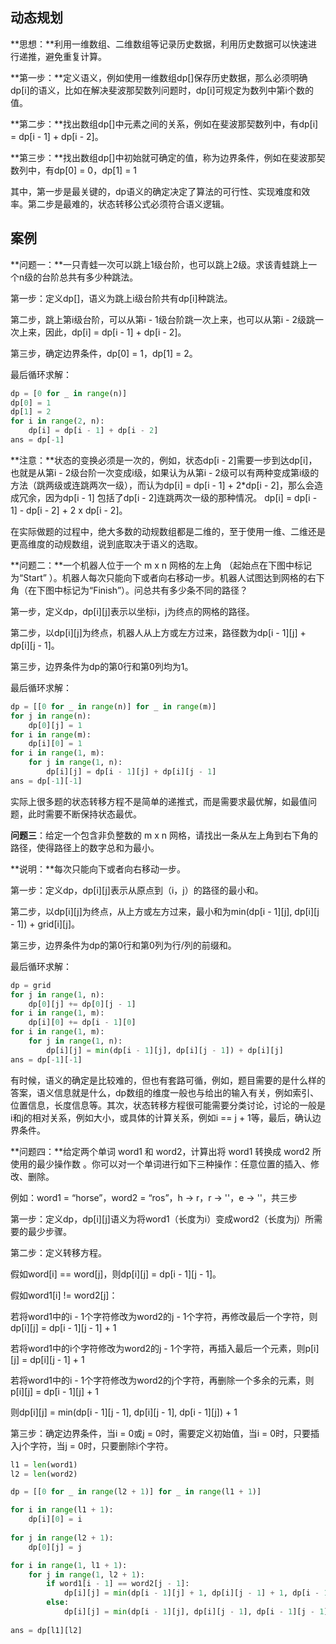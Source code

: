 ## 动态规划

**思想：**利用一维数组、二维数组等记录历史数据，利用历史数据可以快速进行递推，避免重复计算。

**第一步：**定义语义，例如使用一维数组dp[]保存历史数据，那么必须明确dp[i]的语义，比如在解决斐波那契数列问题时，dp[i]可规定为数列中第i个数的值。

**第二步：**找出数组dp[]中元素之间的关系，例如在斐波那契数列中，有dp[i] = dp[i - 1] + dp[i - 2]。

**第三步：**找出数组dp[]中初始就可确定的值，称为边界条件，例如在斐波那契数列中，有dp[0] = 0，dp[1] = 1

其中，第一步是最关键的，dp语义的确定决定了算法的可行性、实现难度和效率。第二步是最难的，状态转移公式必须符合语义逻辑。

## 案例

**问题一：**一只青蛙一次可以跳上1级台阶，也可以跳上2级。求该青蛙跳上一个n级的台阶总共有多少种跳法。

第一步：定义dp[]，语义为跳上i级台阶共有dp[i]种跳法。

第二步，跳上第i级台阶，可以从第i - 1级台阶跳一次上来，也可以从第i - 2级跳一次上来，因此，dp[i] = dp[i - 1] + dp[i - 2]。

第三步，确定边界条件，dp[0] = 1，dp[1] = 2。

最后循环求解：

```python
dp = [0 for _ in range(n)]
dp[0] = 1
dp[1] = 2
for i in range(2, n):
	dp[i] = dp[i - 1] + dp[i - 2]
ans = dp[-1]
```

**注意：**状态的变换必须是一次的，例如，状态dp[i - 2]需要一步到达dp[i]，也就是从第i - 2级台阶一次变成i级，如果认为从第i - 2级可以有两种变成第i级的方法（跳两级或连跳两次一级），而认为dp[i] = dp[i - 1] + 2*dp[i - 2]，那么会造成冗余，因为dp[i - 1] 包括了dp[i - 2]连跳两次一级的那种情况。 dp[i] = dp[i - 1] - dp[i - 2] + 2 x dp[i - 2]。

在实际做题的过程中，绝大多数的动规数组都是二维的，至于使用一维、二维还是更高维度的动规数组，说到底取决于语义的选取。

**问题二：**一个机器人位于一个 m x n 网格的左上角 （起始点在下图中标记为“Start” ）。机器人每次只能向下或者向右移动一步。机器人试图达到网格的右下角（在下图中标记为“Finish”）。问总共有多少条不同的路径？

第一步，定义dp，dp\[i][j]表示以坐标i，j为终点的网格的路径。

第二步，以dp\[i][j]为终点，机器人从上方或左方过来，路径数为dp\[i - 1][j] + dp\[i][j - 1]。

第三步，边界条件为dp的第0行和第0列均为1。

最后循环求解：

```python
dp = [[0 for _ in range(n)] for _ in range(m)]
for j in range(n):
	dp[0][j] = 1
for i in range(m):
	dp[i][0] = 1
for i in range(1, m):
	for j in range(1, n):
		dp[i][j] = dp[i - 1][j] + dp[i][j - 1]
ans = dp[-1][-1]
```

实际上很多题的状态转移方程不是简单的递推式，而是需要求最优解，如最值问题，此时需要不断保持状态最优。

**问题三**：给定一个包含非负整数的 m x n 网格，请找出一条从左上角到右下角的路径，使得路径上的数字总和为最小。

**说明：**每次只能向下或者向右移动一步。

第一步：定义dp，dp\[i][j]表示从原点到（i，j）的路径的最小和。

第二步，以dp\[i][j]为终点，从上方或左方过来，最小和为min(dp\[i - 1][j], dp\[i][j - 1]) + grid\[i][j]。

第三步，边界条件为dp的第0行和第0列为行/列的前缀和。

最后循环求解：

```python
dp = grid
for j in range(1, n):
	dp[0][j] += dp[0][j - 1]
for i in range(1, m):
	dp[i][0] += dp[i - 1][0]
for i in range(1, m):
	for j in range(1, n):
		dp[i][j] = min(dp[i - 1][j], dp[i][j - 1]) + dp[i][j]
ans = dp[-1][-1]
```

有时候，语义的确定是比较难的，但也有套路可循，例如，题目需要的是什么样的答案，语义信息就是什么，dp数组的维度一般也与给出的输入有关，例如索引、位置信息，长度信息等。其次，状态转移方程很可能需要分类讨论，讨论的一般是i和j的相对关系，例如大小，或具体的计算关系，例如i == j + 1等，最后，确认边界条件。

**问题四：**给定两个单词 word1 和 word2，计算出将 word1 转换成 word2 所使用的最少操作数 。你可以对一个单词进行如下三种操作：任意位置的插入、修改、删除。

例如：word1 = “horse”，word2 = “ros”，h -> r，r -> ''，e -> ''，共三步

第一步：定义dp，dp\[i][j]语义为将word1（长度为i）变成word2（长度为j）所需要的最少步骤。

第二步：定义转移方程。

假如word[i] == word[j]，则dp\[i][j] = dp\[i - 1][j - 1]。

假如word1[i] != word2[j]：

若将word1中的i - 1个字符修改为word2的j - 1个字符，再修改最后一个字符，则dp\[i][j] = dp\[i - 1][j - 1] + 1

若将word1中的i个字符修改为word2的j - 1个字符，再插入最后一个元素，则p\[i][j] = dp\[i][j - 1] + 1

若将word1中的i - 1个字符修改为word2的j个字符，再删除一个多余的元素，则p\[i][j] = dp\[i - 1][j] + 1

则dp\[i][j] = min(dp\[i - 1][j - 1], dp\[i][j - 1], dp\[i - 1][j]) + 1

第三步：确定边界条件，当i = 0或j = 0时，需要定义初始值，当i = 0时，只要插入j个字符，当j = 0时，只要删除i个字符。

```python
l1 = len(word1)
l2 = len(word2)

dp = [[0 for _ in range(l2 + 1)] for _ in range(l1 + 1)]

for i in range(l1 + 1):
	dp[i][0] = i
    
for j in range(l2 + 1):
	dp[0][j] = j

for i in range(1, l1 + 1):
	for j in range(1, l2 + 1):
        if word1[i - 1] == word2[j - 1]:
            dp[i][j] = min(dp[i - 1][j] + 1, dp[i][j - 1] + 1, dp[i - 1][j - 1])
        else:
			dp[i][j] = min(dp[i - 1][j], dp[i][j - 1], dp[i - 1][j - 1]) + 1
            
ans = dp[l1][l2]
```

